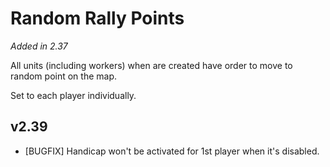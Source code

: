 # Random Rally Points

*Added in 2.37*

All units (including workers) when are created have order to move to random point on the map.

Set to each player individually.

## v2.39

* [BUGFIX] Handicap won't be activated for 1st player when it's disabled.
